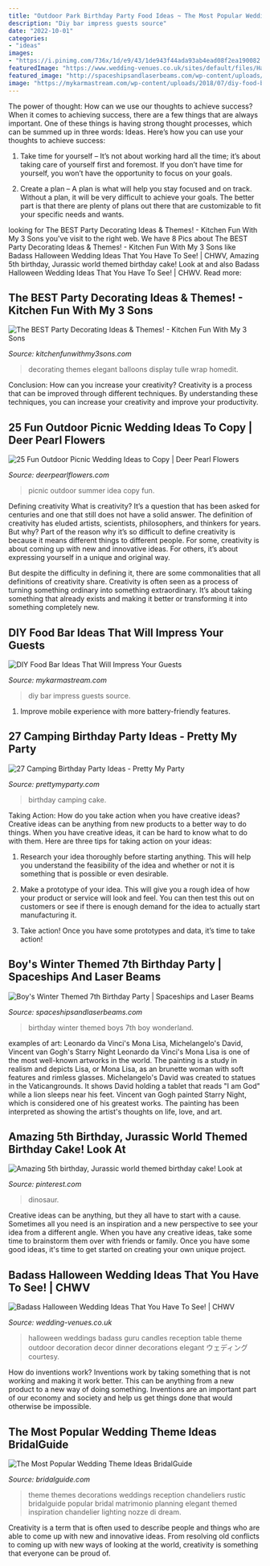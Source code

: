 ```yaml
---
title: "Outdoor Park Birthday Party Food Ideas ~ The Most Popular Wedding Theme Ideas Bridalguide"
description: "Diy bar impress guests source"
date: "2022-10-01"
categories:
- "ideas"
images:
- "https://i.pinimg.com/736x/1d/e9/43/1de943f44ada93ab4ead08f2ea190082.jpg"
featuredImage: "https://www.wedding-venues.co.uk/sites/default/files/Halloween-wedding-ideas-HangCandles_WeddingsbyCandle.jpg"
featured_image: "http://spaceshipsandlaserbeams.com/wp-content/uploads/2015/09/winter-themed-birthday-party-boy.jpg"
image: "https://mykarmastream.com/wp-content/uploads/2018/07/diy-food-bar-11.jpg"
---
```



The power of thought: How can we use our thoughts to achieve success?
When it comes to achieving success, there are a few things that are always important. One of these things is having strong thought processes, which can be summed up in three words: Ideas. Here’s how you can use your thoughts to achieve success: 
1. Take time for yourself – It’s not about working hard all the time; it’s about taking care of yourself first and foremost. If you don’t have time for yourself, you won’t have the opportunity to focus on your goals.

2. Create a plan – A plan is what will help you stay focused and on track. Without a plan, it will be very difficult to achieve your goals. The better part is that there are plenty of plans out there that are customizable to fit your specific needs and wants.


	

		
looking for The BEST Party Decorating Ideas &amp; Themes! - Kitchen Fun With My 3 Sons you've visit to the right web. We have 8 Pics about The BEST Party Decorating Ideas &amp; Themes! - Kitchen Fun With My 3 Sons like Badass Halloween Wedding Ideas That You Have To See! | CHWV, Amazing 5th birthday, Jurassic world themed birthday cake! Look at and also Badass Halloween Wedding Ideas That You Have To See! | CHWV. Read more:
		
    
## The BEST Party Decorating Ideas &amp; Themes! - Kitchen Fun With My 3 Sons

<img loading=lazy src="https://kitchenfunwithmy3sons.com/wp-content/uploads/2016/03/the-best-party-decorating-ideas-and-themes-17.jpg" onerror="this.onerror=null;this.src='https://tse2.mm.bing.net/th?id=OIP.akZrfX1EMY93ZECdfGuinwHaLI&amp;pid=15.1';" alt="The BEST Party Decorating Ideas &amp; Themes! - Kitchen Fun With My 3 Sons">

_Source: kitchenfunwithmy3sons.com_

>decorating themes elegant balloons display tulle wrap homedit. 

	

Conclusion: How can you increase your creativity?
Creativity is a process that can be improved through different techniques. By understanding these techniques, you can increase your creativity and improve your productivity.

    
## 25 Fun Outdoor Picnic Wedding Ideas To Copy | Deer Pearl Flowers

<img loading=lazy src="https://www.deerpearlflowers.com/wp-content/uploads/2017/02/Summer-Outdoor-Picnic-Wedding-Ideas-1.jpg" onerror="this.onerror=null;this.src='https://tse3.mm.bing.net/th?id=OIP.Ges25WBJmka7Ccj0xG4IbgHaLH&amp;pid=15.1';" alt="25 Fun Outdoor Picnic Wedding Ideas to Copy | Deer Pearl Flowers">

_Source: deerpearlflowers.com_

>picnic outdoor summer idea copy fun. 

	

Defining creativity
What is creativity? It’s a question that has been asked for centuries and one that still does not have a solid answer. The definition of creativity has eluded artists, scientists, philosophers, and thinkers for years. But why?
Part of the reason why it’s so difficult to define creativity is because it means different things to different people. For some, creativity is about coming up with new and innovative ideas. For others, it’s about expressing yourself in a unique and original way.

But despite the difficulty in defining it, there are some commonalities that all definitions of creativity share. Creativity is often seen as a process of turning something ordinary into something extraordinary. It’s about taking something that already exists and making it better or transforming it into something completely new.

    
## DIY Food Bar Ideas That Will Impress Your Guests

<img loading=lazy src="https://mykarmastream.com/wp-content/uploads/2018/07/diy-food-bar-11.jpg" onerror="this.onerror=null;this.src='https://tse4.mm.bing.net/th?id=OIP.TmfLAzoSaWic9XF009DhzgHaKS&amp;pid=15.1';" alt="DIY Food Bar Ideas That Will Impress Your Guests">

_Source: mykarmastream.com_

>diy bar impress guests source. 

	

1. Improve mobile experience with more battery-friendly features.

    
## 27 Camping Birthday Party Ideas - Pretty My Party

<img loading=lazy src="https://www.prettymyparty.com/wp-content/uploads/2017/06/camping-party-birthday-cake.jpg" onerror="this.onerror=null;this.src='https://tse3.mm.bing.net/th?id=OIP.uZvtSS6k9d6s762OTd7ptAHaHa&amp;pid=15.1';" alt="27 Camping Birthday Party Ideas - Pretty My Party">

_Source: prettymyparty.com_

>birthday camping cake. 

	

Taking Action: How do you take action when you have creative ideas?
Creative ideas can be anything from new products to a better way to do things. When you have creative ideas, it can be hard to know what to do with them. Here are three tips for taking action on your ideas:
1. Research your idea thoroughly before starting anything. This will help you understand the feasibility of the idea and whether or not it is something that is possible or even desirable.

2. Make a prototype of your idea. This will give you a rough idea of how your product or service will look and feel. You can then test this out on customers or see if there is enough demand for the idea to actually start manufacturing it.

3. Take action! Once you have some prototypes and data, it’s time to take action!

    
## Boy&#039;s Winter Themed 7th Birthday Party | Spaceships And Laser Beams

<img loading=lazy src="http://spaceshipsandlaserbeams.com/wp-content/uploads/2015/09/winter-themed-birthday-party-boy.jpg" onerror="this.onerror=null;this.src='https://tse1.mm.bing.net/th?id=OIP.IaiwoK6r40ltvDwg1qlEsQHaLH&amp;pid=15.1';" alt="Boy&#039;s Winter Themed 7th Birthday Party | Spaceships and Laser Beams">

_Source: spaceshipsandlaserbeams.com_

>birthday winter themed boys 7th boy wonderland. 

	

examples of art: Leonardo da Vinci's Mona Lisa, Michelangelo's David, Vincent van Gogh's Starry Night
Leonardo da Vinci's Mona Lisa is one of the most well-known artworks in the world. The painting is a study in realism and depicts Lisa, or Mona Lisa, as an brunette woman with soft features and rimless glasses. Michelangelo's David was created to statues in the Vaticangrounds. It shows David holding a tablet that reads "I am God" while a lion sleeps near his feet. Vincent van Gogh painted Starry Night, which is considered one of his greatest works. The painting has been interpreted as showing the artist's thoughts on life, love, and art.

    
## Amazing 5th Birthday, Jurassic World Themed Birthday Cake! Look At

<img loading=lazy src="https://i.pinimg.com/736x/1d/e9/43/1de943f44ada93ab4ead08f2ea190082.jpg" onerror="this.onerror=null;this.src='https://tse3.mm.bing.net/th?id=OIP.jSrFucU0aFov0TccVOSqWgHaJ3&amp;pid=15.1';" alt="Amazing 5th birthday, Jurassic world themed birthday cake! Look at">

_Source: pinterest.com_

>dinosaur. 

	

Creative ideas can be anything, but they all have to start with a cause. Sometimes all you need is an inspiration and a new perspective to see your idea from a different angle. When you have any creative ideas, take some time to brainstorm them over with friends or family. Once you have some good ideas, it's time to get started on creating your own unique project.

    
## Badass Halloween Wedding Ideas That You Have To See! | CHWV

<img loading=lazy src="https://www.wedding-venues.co.uk/sites/default/files/Halloween-wedding-ideas-HangCandles_WeddingsbyCandle.jpg" onerror="this.onerror=null;this.src='https://tse1.mm.bing.net/th?id=OIP.wsiko1h87CRKG8TdXbOBmgHaLH&amp;pid=15.1';" alt="Badass Halloween Wedding Ideas That You Have To See! | CHWV">

_Source: wedding-venues.co.uk_

>halloween weddings badass guru candles reception table theme outdoor decoration decor dinner decorations elegant ウェディング courtesy. 

	

How do inventions work?
Inventions work by taking something that is not working and making it work better. This can be anything from a new product to a new way of doing something. Inventions are an important part of our economy and society and help us get things done that would otherwise be impossible.

    
## The Most Popular Wedding Theme Ideas BridalGuide

<img loading=lazy src="https://www.bridalguide.com/sites/default/files/article-images/planning/wedding-theme-ideas/mindy/vintage/vintage-wedding-chandelier.jpg" onerror="this.onerror=null;this.src='https://tse4.mm.bing.net/th?id=OIP.braIWVJwNar9PIPE2HWnMwHaLH&amp;pid=15.1';" alt="The Most Popular Wedding Theme Ideas BridalGuide">

_Source: bridalguide.com_

>theme themes decorations weddings reception chandeliers rustic bridalguide popular bridal matrimonio planning elegant themed inspiration chandelier lighting nozze di dream. 

	

Creativity is a term that is often used to describe people and things who are able to come up with new and innovative ideas. From resolving old conflicts to coming up with new ways of looking at the world, creativity is something that everyone can be proud of.

